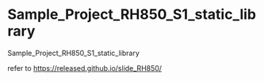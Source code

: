 # Sample_Project_RH850_S1_static_library
Sample_Project_RH850_S1_static_library

refer to https://released.github.io/slide_RH850/
